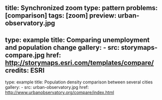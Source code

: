 title: Synchronized zoom
type: pattern
problems: [comparison]
tags: [zoom]
preview: urban-observatory.jpg
---
type: example
title: Comparing unemployment and population change
gallery: 
    - src: storymaps-compare.jpg
      href: http://storymaps.esri.com/templates/compare/
      credits: ESRI
---
type: example
title: Population density comparison between several cities 
gallery:
    - src: urban-observatory.jpg
      href: http://www.urbanobservatory.org/compare/index.html
